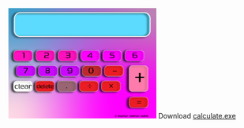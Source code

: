 <img src="https://github.com/01one/calculate/blob/main/background.png" width="300"/>
Download
<a href="https://mahid.itch.io/calculate">calculate.exe</a>
